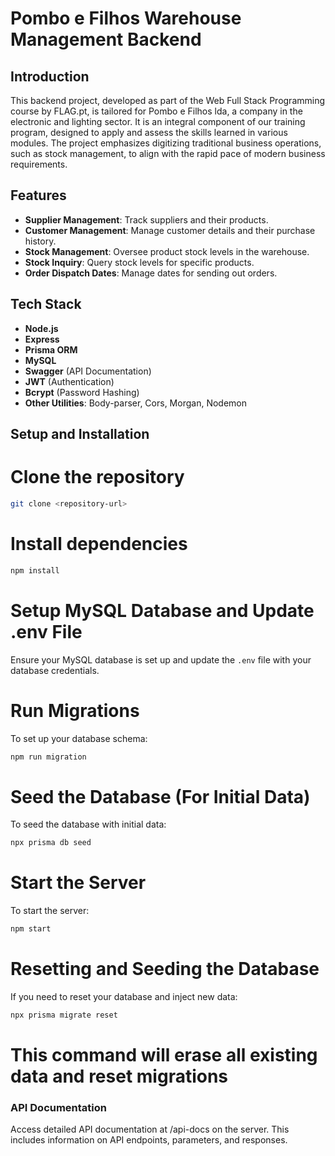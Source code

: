 # Pombo e Filhos Warehouse Management Backend

## Introduction

This backend project, developed as part of the Web Full Stack Programming course by FLAG.pt, is tailored for Pombo e Filhos lda, a company in the electronic and lighting sector. It is an integral component of our training program, designed to apply and assess the skills learned in various modules. The project emphasizes digitizing traditional business operations, such as stock management, to align with the rapid pace of modern business requirements.

## Features

- **Supplier Management**: Track suppliers and their products.
- **Customer Management**: Manage customer details and their purchase history.
- **Stock Management**: Oversee product stock levels in the warehouse.
- **Stock Inquiry**: Query stock levels for specific products.
- **Order Dispatch Dates**: Manage dates for sending out orders.

## Tech Stack

- **Node.js**
- **Express**
- **Prisma ORM**
- **MySQL**
- **Swagger** (API Documentation)
- **JWT** (Authentication)
- **Bcrypt** (Password Hashing)
- **Other Utilities**: Body-parser, Cors, Morgan, Nodemon

## Setup and Installation

# Clone the repository

```bash
git clone <repository-url>
```

# Install dependencies

```bash
npm install
```

# Setup MySQL Database and Update .env File

Ensure your MySQL database is set up and update the `.env` file with your database credentials.

# Run Migrations

To set up your database schema:

```bash
npm run migration
```

# Seed the Database (For Initial Data)

To seed the database with initial data:

```bash
npx prisma db seed
```

# Start the Server

To start the server:

```bash
npm start
```

# Resetting and Seeding the Database

If you need to reset your database and inject new data:

```bash
npx prisma migrate reset
```

# This command will erase all existing data and reset migrations

### API Documentation

Access detailed API documentation at /api-docs on the server. This includes information on API endpoints, parameters, and responses.
